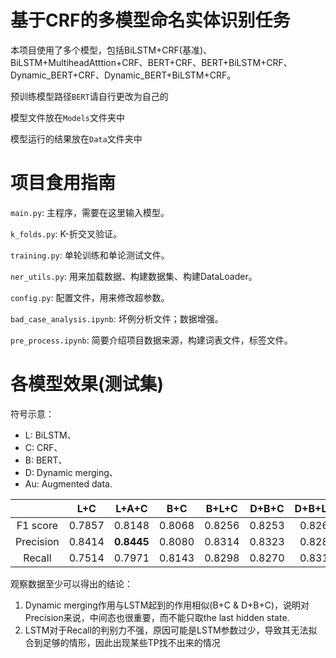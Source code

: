 # 基于CRF的多模型命名实体识别任务
本项目使用了多个模型，包括BiLSTM+CRF(基准)、BiLSTM+MultiheadAtttion+CRF、BERT+CRF、BERT+BiLSTM+CRF、Dynamic_BERT+CRF、Dynamic_BERT+BiLSTM+CRF。

预训练模型路径`BERT`请自行更改为自己的

模型文件放在`Models`文件夹中

模型运行的结果放在`Data`文件夹中

# 项目食用指南
`main.py`: 主程序，需要在这里输入模型。

`k_folds.py`: K-折交叉验证。

`training.py`: 单轮训练和单论测试文件。

`ner_utils.py`: 用来加载数据、构建数据集、构建DataLoader。

`config.py`: 配置文件，用来修改超参数。

`bad_case_analysis.ipynb`: 坏例分析文件；数据增强。

`pre_process.ipynb`: 简要介绍项目数据来源，构建词表文件，标签文件。

# 各模型效果(测试集)
符号示意：
* L: BiLSTM、
* C: CRF、
* B: BERT、
* D: Dynamic merging、
* Au: Augmented data.

| | L+C | L+A+C | B+C | B+L+C | D+B+C | D+B+L+C | D+B+L+C(Au) |
| :---: | :--------: | :----: | :-----: | :-------: | :------: | :-----: | :-----: |
| F1 score | 0.7857 | 0.8148 | 0.8068 | 0.8256 | 0.8253 | 0.8262 | **0.8317** |
| Precision | 0.8414 | **0.8445** | 0.8080 | 0.8314 | 0.8323 | 0.8289 | 0.8377 |
| Recall | 0.7514 | 0.7971 | 0.8143 | 0.8298 | 0.8270 | 0.8314 | **0.8362** |

观察数据至少可以得出的结论：
1. Dynamic merging作用与LSTM起到的作用相似(B+C & D+B+C)，说明对Precision来说，中间态也很重要，而不能只取the last hidden state.
2. LSTM对于Recall的判别力不强，原因可能是LSTM参数过少，导致其无法拟合到足够的情形，因此出现某些TP找不出来的情况
